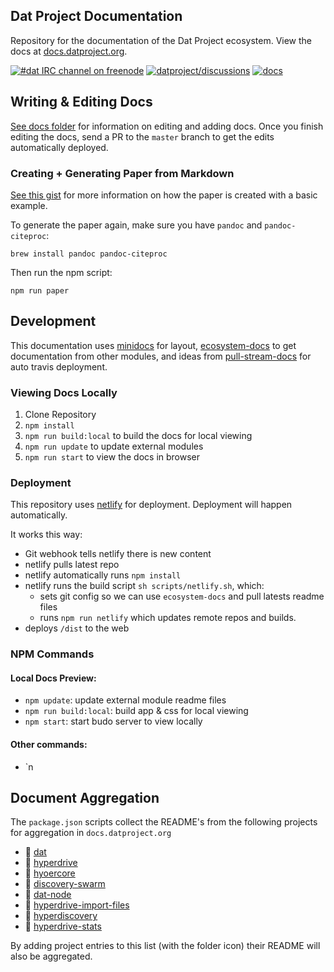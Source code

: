 ## Dat Project Documentation

Repository for the documentation of the Dat Project ecosystem. View the docs at [docs.datproject.org](https://docs.datproject.org/).

[![#dat IRC channel on freenode](https://img.shields.io/badge/irc%20channel-%23dat%20on%20freenode-blue.svg)](http://webchat.freenode.net/?channels=dat)
[![datproject/discussions](https://badges.gitter.im/Join%20Chat.svg)](https://gitter.im/datproject/discussions?utm_source=badge&utm_medium=badge&utm_campaign=pr-badge&utm_content=badge)
[![docs](https://img.shields.io/badge/Dat%20Project-Docs-green.svg)](http://docs.dat-data.com)

## Writing & Editing Docs

[See docs folder](docs/readme.md) for information on editing and adding docs. Once you finish editing the docs, send a PR to the `master` branch to get the edits automatically deployed.

### Creating + Generating Paper from Markdown

[See this gist](https://gist.github.com/maxogden/97190db73ac19fc6c1d9beee1a6e4fc8) for more information on how the paper is created with a basic example.

To generate the paper again, make sure you have `pandoc` and `pandoc-citeproc`:

```
brew install pandoc pandoc-citeproc
```

Then run the npm script:

```
npm run paper
```

## Development

This documentation uses [minidocs](https://github.com/freeman-lab/minidocs) for layout, [ecosystem-docs](https://github.com/hughsk/ecosystem-docs) to get documentation from other modules, and ideas from [pull-stream-docs](https://github.com/pull-stream/pull-stream-docs) for auto travis deployment.

### Viewing Docs Locally

1. Clone Repository
2. `npm install`
3. `npm run build:local` to build the docs for local viewing
4. `npm run update` to update external modules
4. `npm run start` to view the docs in browser

### Deployment

This repository uses [netlify](https://www.netlify.com/) for deployment. Deployment will happen automatically.

It works this way:

* Git webhook tells netlify there is new content
* netlify pulls latest repo
* netlify automatically runs `npm install`
* netlify runs the build script `sh scripts/netlify.sh`, which:
  * sets git config so we can use `ecosystem-docs` and pull latests readme files
  * runs `npm run netlify` which updates remote repos and builds.
* deploys `/dist` to the web

### NPM Commands

#### Local Docs Preview:

* `npm update`: update external module readme files
* `npm run build:local`: build app & css for local viewing
* `npm start`: start budo server to view locally

#### Other commands: 

* `n

## Document Aggregation

The `package.json` scripts collect the README's from the following projects for aggregation in `docs.datproject.org`

- 📔 [dat](https://github.com/datproject/dat)
- 📔 [hyperdrive](https://github.com/mafintosh/hyperdrive)
- 📔 [hyoercore](https://github.com/mafintosh/hypercore)
- 📔 [discovery-swarm](https://github.com/mafintosh/discovery-swarm)
- 📔 [dat-node](https://github.com/datproject/dat-node)
- 📔 [hyperdrive-import-files](https://github.com/juliangruber/hyperdrive-import-files)
- 📔 [hyperdiscovery](https://github.com/karissa/hyperdiscovery)
- 📔 [hyperdrive-stats](https://github.com/juliangruber/hyperdrive-stats)

By adding project entries to this list (with the folder icon) their README will also be aggregated.